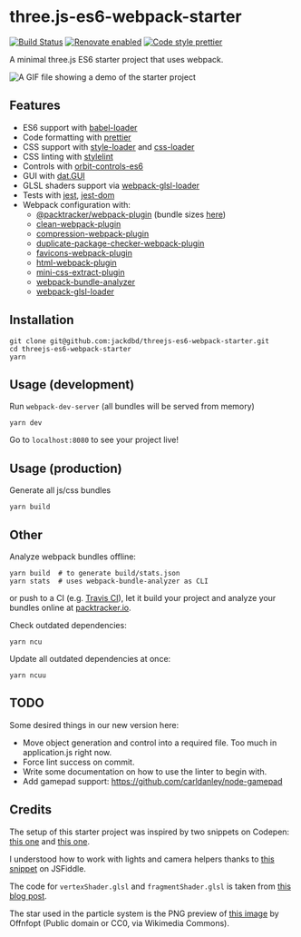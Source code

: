 # three.js-es6-webpack-starter

[![Build Status](https://travis-ci.org/jackdbd/threejs-es6-webpack-starter.svg?branch=master)](https://travis-ci.org/jackdbd/threejs-es6-webpack-starter) [![Renovate enabled](https://img.shields.io/badge/renovate-enabled-brightgreen.svg)](https://renovateapp.com/) [![Code style prettier](https://img.shields.io/badge/code_style-prettier-ff69b4.svg?style=flat-square)](https://github.com/prettier/prettier)

A minimal three.js ES6 starter project that uses webpack.

![A GIF file showing a demo of the starter project](https://github.com/jackdbd/threejs-es6-webpack-starter/blob/master/demo.gif "A scene with a spotlight, a directional light, an ambient light, a particle system, a custom material and several helpers.")

## Features

- ES6 support with [babel-loader](https://github.com/babel/babel-loader)
- Code formatting with [prettier](https://github.com/prettier/prettier)
- CSS support with [style-loader](https://github.com/webpack-contrib/style-loader)
  and [css-loader](https://github.com/webpack-contrib/css-loader)
- CSS linting with [stylelint](https://stylelint.io/)
- Controls with [orbit-controls-es6](https://www.npmjs.com/package/orbit-controls-es6)
- GUI with [dat.GUI](https://github.com/dataarts/dat.gui)
- GLSL shaders support via [webpack-glsl-loader](https://www.npmjs.com/package/webpack-glsl-loader)
- Tests with [jest](https://jestjs.io/en/), [jest-dom](https://github.com/gnapse/jest-dom)
- Webpack configuration with:
  - [@packtracker/webpack-plugin](https://github.com/packtracker/webpack-plugin) (bundle sizes [here](https://app.packtracker.io/organizations/129/projects/110))
  - [clean-webpack-plugin](https://github.com/johnagan/clean-webpack-plugin)
  - [compression-webpack-plugin](https://github.com/webpack-contrib/compression-webpack-plugin)
  - [duplicate-package-checker-webpack-plugin](https://github.com/darrenscerri/duplicate-package-checker-webpack-plugin)
  - [favicons-webpack-plugin](https://github.com/jantimon/favicons-webpack-plugin)
  - [html-webpack-plugin](https://github.com/jantimon/html-webpack-plugin)
  - [mini-css-extract-plugin](https://github.com/webpack-contrib/mini-css-extract-plugin)
  - [webpack-bundle-analyzer](https://github.com/th0r/webpack-bundle-analyzer)
  - [webpack-glsl-loader](https://github.com/grieve/webpack-glsl-loader)

## Installation

```shell
git clone git@github.com:jackdbd/threejs-es6-webpack-starter.git
cd threejs-es6-webpack-starter
yarn
```

## Usage (development)

Run `webpack-dev-server` (all bundles will be served from memory)

```shell
yarn dev
```

Go to `localhost:8080` to see your project live!

## Usage (production)

Generate all js/css bundles

```shell
yarn build
```

## Other

Analyze webpack bundles offline:

```shell
yarn build  # to generate build/stats.json
yarn stats  # uses webpack-bundle-analyzer as CLI
```

or push to a CI (e.g. [Travis CI](https://travis-ci.com/)), let it build your project and analyze your bundles online at [packtracker.io](https://packtracker.io/).

Check outdated dependencies:

```shell
yarn ncu
```

Update all outdated dependencies at once:

```shell
yarn ncuu
```

## TODO

Some desired things in our new version here:

* Move object generation and control into a required file. Too much in application.js right now.
* Force lint success on commit.
* Write some documentation on how to use the linter to begin with.
* Add gamepad support: https://github.com/carldanley/node-gamepad

## Credits

The setup of this starter project was inspired by two snippets on Codepen: [this one](http://codepen.io/mo4_9/pen/VjqRQX) and [this one](https://codepen.io/iamphill/pen/jPYorE).

I understood how to work with lights and camera helpers thanks to
[this snippet](http://jsfiddle.net/f17Lz5ux/5131/) on JSFiddle.

The code for `vertexShader.glsl` and `fragmentShader.glsl` is taken from
[this blog post](http://blog.cjgammon.com/threejs-custom-shader-material).

The star used in the particle system is the PNG preview of [this image](https://commons.wikimedia.org/wiki/File:Star_icon-72a7cf.svg) by Offnfopt
(Public domain or CC0, via Wikimedia Commons).
